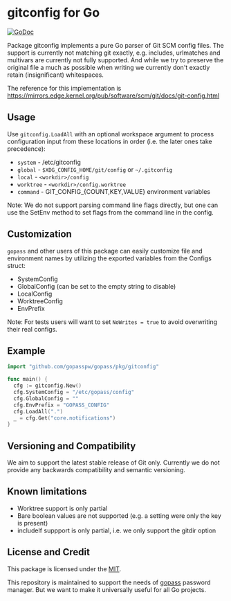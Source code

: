 # gitconfig for Go

[![GoDoc](https://godoc.org/github.com/gopasspw/gitconfig?status.svg)](http://godoc.org/github.com/gopasspw/gitconfig)

Package gitconfig implements a pure Go parser of Git SCM config files. The support
is currently not matching git exactly, e.g. includes, urlmatches and multivars are currently
not fully supported. And while we try to preserve the original file a much as possible
when writing we currently don't exactly retain (insignificant) whitespaces.

The reference for this implementation is https://mirrors.edge.kernel.org/pub/software/scm/git/docs/git-config.html

## Usage

Use `gitconfig.LoadAll` with an optional workspace argument to process configuration
input from these locations in order (i.e. the later ones take precedence):

- `system` - /etc/gitconfig
- `global` - `$XDG_CONFIG_HOME/git/config` or `~/.gitconfig`
- `local` - `<workdir>/config`
- `worktree` - `<workdir>/config.worktree`
- `command` - GIT_CONFIG_{COUNT,KEY,VALUE} environment variables

Note: We do not support parsing command line flags directly, but one
can use the SetEnv method to set flags from the command line in the config.

## Customization

`gopass` and other users of this package can easily customize file and environment
names by utilizing the exported variables from the Configs struct:

- SystemConfig
- GlobalConfig (can be set to the empty string to disable)
- LocalConfig
- WorktreeConfig
- EnvPrefix

Note: For tests users will want to set `NoWrites = true` to avoid overwriting
their real configs.

## Example

```go
import "github.com/gopasspw/gopass/pkg/gitconfig"

func main() {
  cfg := gitconfig.New()
  cfg.SystemConfig = "/etc/gopass/config"
  cfg.GlobalConfig = ""
  cfg.EnvPrefix = "GOPASS_CONFIG"
  cfg.LoadAll(".")
  _ = cfg.Get("core.notifications")
}
```

## Versioning and Compatibility

We aim to support the latest stable release of Git only.
Currently we do not provide any backwards compatibility
and semantic versioning.

## Known limitations

- Worktree support is only partial
- Bare boolean values are not supported (e.g. a setting were only the key is present)
- includeIf suppport is only partial, i.e. we only support the gitdir option

## License and Credit

This package is licensed under the [MIT](https://opensource.org/licenses/MIT).

This repository is maintained to support the needs of [gopass](https://github.com/gopasspw/gopass)
password manager. But we want to make it universally useful for all Go projects.
